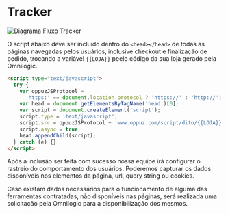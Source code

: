 # Tracker

![Diagrama Fluxo Tracker](/integration/integration-tracker.png)

O script abaixo deve ser incluído dentro do `<head></head>` de todas as páginas navegadas pelos usuários, inclusive checkout e finalização de pedido, trocando a variável `{{LOJA}}` peelo código da sua loja gerado pela Omnilogic.

```html
<script type="text/javascript">
  try {
    var oppuzJSProtocol =
      'https:' == document.location.protocol ? 'https://' : 'http://';
    var head = document.getElementsByTagName('head')[0];
    var script = document.createElement('script');
    script.type = 'text/javascript';
    script.src = oppuzJSProtocol + 'www.oppuz.com/script/dito/{{LOJA}}.js';
    script.async = true;
    head.appendChild(script);
  } catch (e) {}
</script>
```

Após a inclusão ser feita com sucesso nossa equipe irá configurar o rastreio do comportamento dos usuários. Poderemos capturar os dados disponíveis nos elementos da página, url, query string ou cookies.

Caso existam dados necessários para o funcionamento de alguma das ferramentas contratadas, não disponíveis nas páginas, será realizada uma solicitação pela Omnilogic para a disponibilização dos mesmos.
